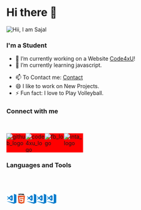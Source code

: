 # Hi there 👋

![Hii, I am Sajal](https://sajalgupta19.github.io/sajalgupta19/icon/h.jpg)



### I'm a Student
- 🔭 I’m currently working on a Website [Code4xU](http://code4xu.blogspot.com)!
- 🌱 I’m currently learning javascript.
<!-- - 🤔 
- 💬 --->
- 📫 To Contact me: <a href="mailto:contact.code4xu@gmail.com">Contact</a>
- 😄 I like to work on New Projects.
- ⚡ Fun fact: I love to Play Volleyball.

### Connect with me
</br>

[<img src="https://sajalgupta19.github.io/sajalgupta19/icon/git.png" alt="github_logo" height="50px" width="50px" style="background-color:red;" align="left" />](https://github.com/sajalgupta19)
[<img src="https://sajalgupta19.github.io/sajalgupta19/icon/aa.png" alt="code4xu_logo" height="50px" width="50px" style="background-color:red;" align="left" style="border-radius:20px;"/>](https://code4xu.blogspot.com)
[<img src="https://sajalgupta19.github.io/sajalgupta19/icon/fa.png" alt="fb_logo" height="50px" width="50px" style="background-color:red;" align="left" />](https://www.facebook.com/)
[<img src="https://sajalgupta19.github.io/sajalgupta19/icon/i.png" alt="inta_logo" height="50px" width="50px" style="background-color:red;" align="left" />](https://www.instagram.com/accounts/login/)
<br><br><br>
### Languages and Tools
<br><br>

<img align="left" alt="visual stdio" width="26px" src="https://raw.githubusercontent.com/github/explore/80688e429a7d4ef2fca1e82350fe8e3517d3494/topics/visual-studio-code/visual-studio-code.png" />
<img align="left" alt="html" width="26px" src="https://raw.githubusercontent.com/github/explore/80688e429a7d4ef2fca1e82350fe8e3517d3494/topics/html/html.png" />
<img align="left" alt="visual stdio" width="26px" src="https://raw.githubusercontent.com/github/explore/80688e429a7d4ef2fca1e82350fe8e3517d3494/topics/visual-studio-code/visual-studio-code.png" />
<img align="left" alt="visual stdio" width="26px" src="https://raw.githubusercontent.com/github/explore/80688e429a7d4ef2fca1e82350fe8e3517d3494/topics/visual-studio-code/visual-studio-code.png" />
<img align="left" alt="visual stdio" width="26px" src="https://raw.githubusercontent.com/github/explore/80688e429a7d4ef2fca1e82350fe8e3517d3494/topics/visual-studio-code/visual-studio-code.png" />

